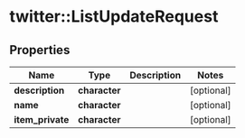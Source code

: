 # twitter::ListUpdateRequest


## Properties
Name | Type | Description | Notes
------------ | ------------- | ------------- | -------------
**description** | **character** |  | [optional] 
**name** | **character** |  | [optional] 
**item_private** | **character** |  | [optional] 


